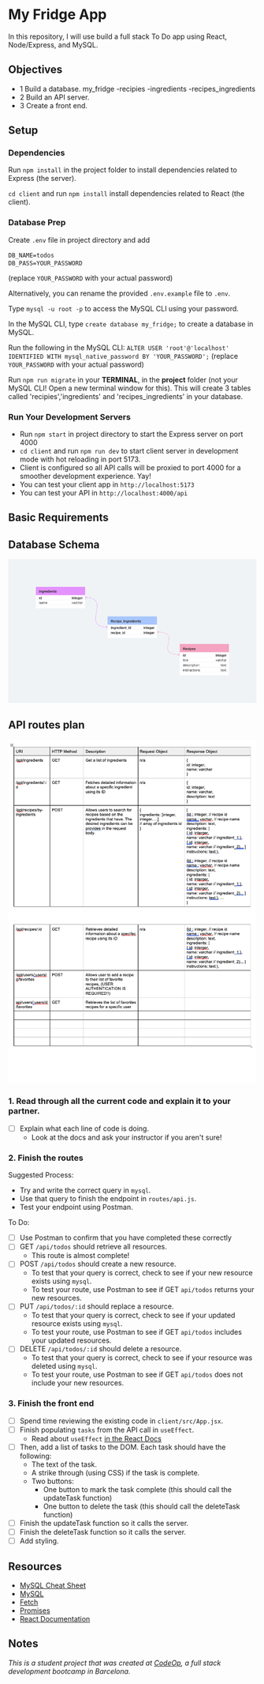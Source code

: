 # My Fridge App

In this repository, I will use build a full stack To Do app using React, Node/Express, and MySQL.

## Objectives

- 1 Build a database. my_fridge
    -recipies
    -ingredients
    -recipes_ingredients 
- 2 Build an API server.
- 3 Create a front end.

## Setup

### Dependencies

Run `npm install` in the project folder to install dependencies related to Express (the server).

`cd client` and run `npm install` install dependencies related to React (the client).

### Database Prep

Create `.env` file in project directory and add

```
DB_NAME=todos
DB_PASS=YOUR_PASSWORD
```

(replace `YOUR_PASSWORD` with your actual password)

Alternatively, you can rename the provided `.env.example` file to `.env`.

Type `mysql -u root -p` to access the MySQL CLI using your password.

In the MySQL CLI, type `create database my_fridge;` to create a database in MySQL.

Run the following in the MySQL CLI: `ALTER USER 'root'@'localhost' IDENTIFIED WITH mysql_native_password BY 'YOUR_PASSWORD';` (replace `YOUR_PASSWORD` with your actual password)

Run `npm run migrate` in your **TERMINAL**, in the **project** folder (not your MySQL CLI! Open a new terminal window for this). This will create 3 tables called 'recipies','ingredients' and 'recipes_ingredients' in your database.

### Run Your Development Servers

- Run `npm start` in project directory to start the Express server on port 4000
- `cd client` and run `npm run dev` to start client server in development mode with hot reloading in port 5173.
- Client is configured so all API calls will be proxied to port 4000 for a smoother development experience. Yay!
- You can test your client app in `http://localhost:5173`
- You can test your API in `http://localhost:4000/api`

## Basic Requirements 

## Database Schema
![Tables screeshot](Images/image.png)

## API routes plan
![Api route_1](Images/screenshot_1.PNG)
![Api routes_2](Images/screenshot_2.PNG)


### 1. Read through all the current code and explain it to your partner.

- [ ] Explain what each line of code is doing.
  - Look at the docs and ask your instructor if you aren't sure!

### 2. Finish the routes

Suggested Process:

- Try and write the correct query in `mysql`.
- Use that query to finish the endpoint in `routes/api.js`.
- Test your endpoint using Postman.

To Do:

- [ ] Use Postman to confirm that you have completed these correctly
- [ ] GET `/api/todos` should retrieve all resources.
  - This route is almost complete!
- [ ] POST `/api/todos` should create a new resource.
  - To test that your query is correct, check to see if your new resource exists using `mysql`.
  - To test your route, use Postman to see if GET `api/todos` returns your new resources.
- [ ] PUT `/api/todos/:id` should replace a resource.
  - To test that your query is correct, check to see if your updated resource exists using `mysql`.
  - To test your route, use Postman to see if GET `api/todos` includes your updated resources.
- [ ] DELETE `/api/todos/:id` should delete a resource.
  - To test that your query is correct, check to see if your resource was deleted using `mysql`.
  - To test your route, use Postman to see if GET `api/todos` does not include your new resources.

### 3. Finish the front end

- [ ] Spend time reviewing the existing code in `client/src/App.jsx`.
- [ ] Finish populating `tasks` from the API call in `useEffect`.
  - Read about `useEffect` [in the React Docs](https://reactjs.org/docs/hooks-effect.html)
- [ ] Then, add a list of tasks to the DOM. Each task should have the following:
  - The text of the task.
  - A strike through (using CSS) if the task is complete.
  - Two buttons:
    - One button to mark the task complete (this should call the updateTask function)
    - One button to delete the task (this should call the deleteTask function)
- [ ] Finish the updateTask function so it calls the server.
- [ ] Finish the deleteTask function so it calls the server.
- [ ] Add styling.

## Resources

- [MySQL Cheat Sheet](http://www.mysqltutorial.org/mysql-cheat-sheet.aspx)
- [MySQL](https://dev.mysql.com/doc/refman/8.0/en/database-use.html)
- [Fetch](https://developer.mozilla.org/en-US/docs/Web/API/Fetch_API/Using_Fetch)
- [Promises](https://developer.mozilla.org/en-US/docs/Web/JavaScript/Reference/Global_Objects/Promise)
- [React Documentation](https://react.dev/)

## Notes

_This is a student project that was created at [CodeOp](http://CodeOp.tech), a full stack development bootcamp in Barcelona._
